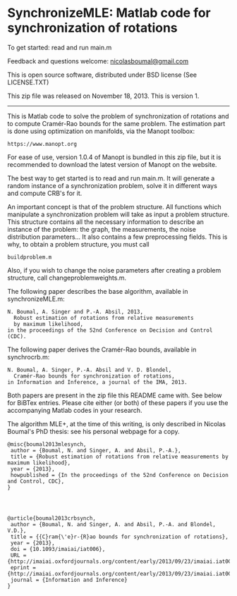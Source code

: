
# SynchronizeMLE: Matlab code for synchronization of rotations

To get started: read and run main.m

Feedback and questions welcome: nicolasboumal@gmail.com

This is open source software, distributed under BSD license
(See LICENSE.TXT)


This zip file was released on November 18, 2013. This is version 1.


---------------------------------------------------------------------------


This is Matlab code to solve the problem of synchronization of rotations
and to compute Cramér-Rao bounds for the same problem. The estimation part
is done using optimization on manifolds, via the Manopt toolbox:

    https://www.manopt.org

For ease of use, version 1.0.4 of Manopt is bundled in this zip file, but
it is recommended to download the latest version of Manopt on the website.

The best way to get started is to read and run main.m.
It will generate a random instance of a synchronization problem, solve it
in different ways and compute CRB's for it.

An important concept is that of the problem structure. All functions which
manipulate a synchronization problem will take as input a problem structure.
This structure contains all the necessary information to describe an
instance of the problem: the graph, the measurements, the noise distribution
parameters... It also contains a few preprocessing fields. This is why, to
obtain a problem structure, you must call

    buildproblem.m

Also, if you wish to change the noise parameters after creating a problem
structure, call changeproblemweights.m.


The following paper describes the base algorithm,
available in synchronizeMLE.m:

    N. Boumal, A. Singer and P.-A. Absil, 2013,
      Robust estimation of rotations from relative measurements
      by maximum likelihood,
    in the proceedings of the 52nd Conference on Decision and Control (CDC).


The following paper derives the Cramér-Rao bounds,
available in synchrocrb.m:

    N. Boumal, A. Singer, P.-A. Absil and V. D. Blondel,
      Cramér-Rao bounds for synchronization of rotations,
    in Information and Inference, a journal of the IMA, 2013.


Both papers are present in the zip file this README came with. See below
for BiBTex entries. Please cite either (or both) of these papers if you use
the accompanying Matlab codes in your research.


The algorithm MLE+, at the time of this writing, is only described in
Nicolas Boumal's PhD thesis: see his personal webpage for a copy.






    @misc{boumal2013mlesynch,
     author = {Boumal, N. and Singer, A. and Absil, P.-A.},
     title = {Robust estimation of rotations from relative measurements by maximum likelihood},
     year = {2013},
     howpublished = {In the proceedings of the 52nd Conference on Decision and Control, CDC},
    }




    @article{boumal2013crbsynch,
     author = {Boumal, N. and Singer, A. and Absil, P.-A. and Blondel, V.D.}, 
     title = {{C}ram{\'e}r-{R}ao bounds for synchronization of rotations},
     year = {2013}, 
     doi = {10.1093/imaiai/iat006}, 
     URL = {http://imaiai.oxfordjournals.org/content/early/2013/09/23/imaiai.iat006.abstract}, 
     eprint = {http://imaiai.oxfordjournals.org/content/early/2013/09/23/imaiai.iat006.full.pdf+html}, 
     journal = {Information and Inference} 
    }
